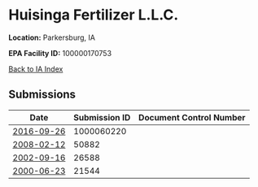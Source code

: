 # Huisinga Fertilizer L.L.C.

**Location:** Parkersburg, IA

**EPA Facility ID:** 100000170753

[Back to IA Index](../../index.md)

## Submissions

| Date | Submission ID | Document Control Number |
|------|--------------|-------------------------|
| [2016-09-26](submissions/1000060220.md) | 1000060220 |  |
| [2008-02-12](submissions/50882.md) | 50882 |  |
| [2002-09-16](submissions/26588.md) | 26588 |  |
| [2000-06-23](submissions/21544.md) | 21544 |  |
